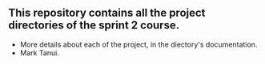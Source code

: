 ## This repository contains all the project directories of the sprint 2 course.
- More details about each of the project, in the diectory's documentation.
- Mark Tanui. 